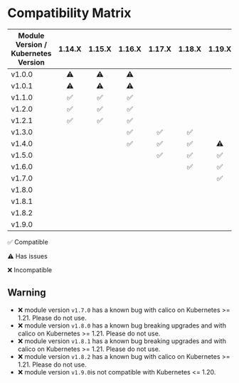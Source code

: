 # Compatibility Matrix

| Module Version / Kubernetes Version |       1.14.X       |       1.15.X       |       1.16.X       |       1.17.X       |       1.18.X       |       1.19.X       |       1.20.X       |       1.21.X       |       1.22.X       | 1.23.X    |
| ----------------------------------- | :----------------: | :----------------: | :----------------: | :----------------: | :----------------: | :----------------: | :----------------: | :----------------: | :----------------: | --------- |
| v1.0.0                              |     :warning:      |     :warning:      |     :warning:      |                    |                    |                    |                    |                    |                    |           |
| v1.0.1                              |     :warning:      |     :warning:      |     :warning:      |                    |                    |                    |                    |                    |                    |           |
| v1.1.0                              | :white_check_mark: | :white_check_mark: | :white_check_mark: |                    |                    |                    |                    |                    |                    |           |
| v1.2.0                              | :white_check_mark: | :white_check_mark: | :white_check_mark: |                    |                    |                    |                    |                    |                    |           |
| v1.2.1                              | :white_check_mark: | :white_check_mark: | :white_check_mark: |                    |                    |                    |                    |                    |                    |           |
| v1.3.0                              |                    |                    | :white_check_mark: | :white_check_mark: | :white_check_mark: |                    |                    |                    |                    |           |
| v1.4.0                              |                    |                    | :white_check_mark: | :white_check_mark: | :white_check_mark: |     :warning:      |                    |                    |                    |           |
| v1.5.0                              |                    |                    |                    | :white_check_mark: | :white_check_mark: | :white_check_mark: |     :warning:      |                    |                    |           |
| v1.6.0                              |                    |                    |                    |                    | :white_check_mark: | :white_check_mark: | :white_check_mark: |     :warning:      |                    |           |
| v1.7.0                              |                    |                    |                    |                    |                    | :white_check_mark: | :white_check_mark: |        :x:         |        :x:         |           |
| v1.8.0                              |                    |                    |                    |                    |                    |                    |        :x:         |        :x:         |        :x:         | :x:       |
| v1.8.1                              |                    |                    |                    |                    |                    |                    |        :x:         |        :x:         |        :x:         | :x:       |
| v1.8.2                              |                    |                    |                    |                    |                    |                    | :white_check_mark: |        :x:         |        :x:         | :x:       |
| v1.9.0                              |                    |                    |                    |                    |                    |                    |        :x:         | :white_check_mark: | :white_check_mark: | :warning: |

:white_check_mark: Compatible

:warning: Has issues

:x: Incompatible

## Warning

- :x: module version `v1.7.0` has a known bug with calico on Kubernetes >= 1.21. Please do not use.
- :x: module version `v1.8.0` has a known bug breaking upgrades and with calico on Kubernetes >= 1.21. Please do not use.
- :x: module version `v1.8.1` has a known bug breaking upgrades and with calico on Kubernetes >= 1.21. Please do not use.
- :x: module version `v1.8.2` has a known bug with calico on Kubernetes >= 1.21. Please do not use.
- :x: module version `v1.9.0`is not compatible with Kubernetes <= 1.20.
